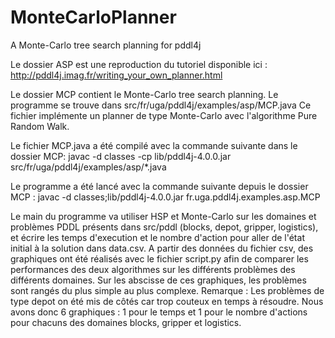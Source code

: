 # MonteCarloPlanner
A Monte-Carlo tree search planning for pddl4j

Le dossier ASP est une reproduction du tutoriel disponible ici : http://pddl4j.imag.fr/writing_your_own_planner.html

Le dossier MCP contient le Monte-Carlo tree search planning.
Le programme se trouve dans src/fr/uga/pddl4j/examples/asp/MCP.java
Ce fichier implémente un planner de type Monte-Carlo avec l'algorithme Pure Random Walk.

Le fichier MCP.java a été compilé avec la commande suivante dans le dossier MCP: 
javac -d classes -cp lib/pddl4j-4.0.0.jar src/fr/uga/pddl4j/examples/asp/*.java

Le programme a été lancé avec la commande suivante depuis le dossier MCP :
javac -d classes;lib/pddl4j-4.0.0.jar fr.uga.pddl4j.examples.asp.MCP

Le main du programme va utiliser HSP et Monte-Carlo sur les domaines et problèmes PDDL présents dans src/pddl (blocks, depot, gripper, logistics), et écrire les temps d'execution et le nombre d'action pour aller de l'état initial à la solution dans data.csv.
A partir des données du fichier csv, des graphiques ont été réalisés avec le fichier script.py afin de comparer les performances des deux algorithmes sur les différents problèmes des différents domaines. Sur les abscisse de ces graphiques, les problèmes sont rangés du plus simple au plus complexe.
Remarque : Les problèmes de type depot on été mis de côtés car trop couteux en temps à résoudre.
Nous avons donc 6 graphiques : 1 pour le temps et 1 pour le nombre d'actions pour chacuns des domaines blocks, gripper et logistics.